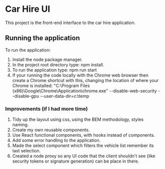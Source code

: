 # Car Hire UI

This project is the front-end interface to the car hire application.

## Running the application

To run the application:

1. Install the node package manager.
2. In the project root directory type: npm install.
3. To run the application type: npm run start
4. If your running the code locally with the Chrome web browser then create a Chrome shortcut with this, changing the location of where your Chrome is installed:
   "C:\Program Files (x86)\Google\Chrome\Application\chrome.exe" --disable-web-security --disable-gpu --user-data-dir=c:\temp

### Improvements (if I had more time)

1. Tidy up the layout using css, using the BEM methodology, styles naming.
2. Create my own reusable components.
3. Use React functional components, with hooks instead of components.
4. Add some error handling to the application.
5. Made the select component which filters the vehicle list remember its last selection.
6. Created a node proxy so any UI code that the client shouldn't see (like security tokens or signature generation) can be place in there.
